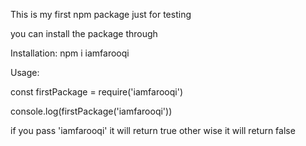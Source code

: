 This is my first npm package just for testing

you can install the package through

Installation:
npm i iamfarooqi

Usage:

const firstPackage = require('iamfarooqi')

console.log(firstPackage('iamfarooqi'))

if you pass 'iamfarooqi' it will return true other wise it will return false
